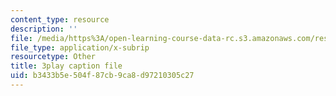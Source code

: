 ```yaml
---
content_type: resource
description: ''
file: /media/https%3A/open-learning-course-data-rc.s3.amazonaws.com/res-6-007-signals-and-systems-spring-2011/b3433b5e504f87cb9ca8d97210305c27_Q7aZNgY18b4.srt
file_type: application/x-subrip
resourcetype: Other
title: 3play caption file
uid: b3433b5e-504f-87cb-9ca8-d97210305c27
---
```

